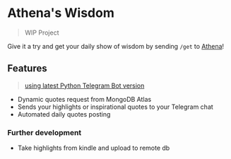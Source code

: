 # Athena's Wisdom
> WIP Project 

Give it a try and get your daily show of wisdom by sending `/get` to [Athena](https://t.me/AthenaWisdomBot)!

## Features
> [using latest Python Telegram Bot version](https://python-telegram-bot.org/)

- Dynamic quotes request from MongoDB Atlas
- Sends your highlights or inspirational quotes to your Telegram chat
- Automated daily quotes posting

### Further development
- Take highlights from kindle and upload to remote db 
